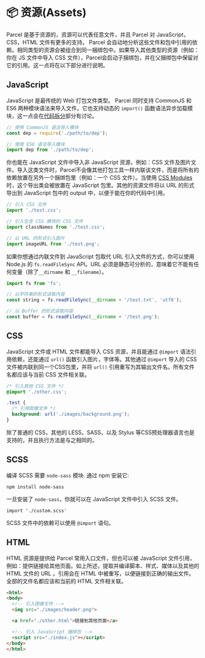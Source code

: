 # 📦 资源(Assets)

Parcel 是基于资源的，资源可以代表任意文件，并且 Parcel 对 JavaScript，CSS，HTML 文件有更多的支持。 Parcel 会自动地分析这些文件和包中引用的依赖。相同类型的资源会被组合到同一捆绑包中。如果导入其他类型的资源（例如：你在 JS 文件中导入 CSS 文件），Parcel会启动子捆绑包，并在父捆绑包中保留对它的引用。这一点将在以下部分进行说明。

## JavaScript

JavaScript 是最传统的 Web 打包文件类型。 Parcel 同时支持 CommonJS 和 ES6 两种模块语法来导入文件。它也支持动态的 `import()` 函数语法异步加载模块，这一点会在[代码拆分](code_splitting.html)部分有讨论。

```javascript
// 使用 CommonJS 语法导入模块
const dep = require('./path/to/dep');

// 使用 ES6 语法导入模块
import dep from './path/to/dep';
```

你也能在 JavaScript 文件中导入非 JavaScript 资源，例如：CSS 文件及图片文件。导入这类文件时，Parcel不会像其他打包工具一样内联该文件，而是将所有的依赖放置在另外一个捆绑包里（例如：一个 CSS 文件）。当使用 [CSS Modules](https://github.com/css-modules/css-modules) 时，这个导出类会被放置在 JavaScript 包里。其他的资源文件将以 URL 的形式导出到 JavaScript 包中的 output 中，以便于能在你的代码中引用。

```javascript
// 引入 CSS 文件
import './test.css';

// 引入包含 CSS 模块的 CSS 文件
import classNames from './test.css';

// 以 URL 的形式引入图片
import imageURL from './test.png';
```

如果你想通过内联文件到 JavaScript 包取代 URL 引入文件的方式，你可以使用 Node.js 的 `fs.readFileSync` API。URL 必须是静态可分析的，意味着它不能有任何变量（除了`__dirname` 和 `__filename`）。

```javascript
import fs from 'fs';

// 以字符串的形式读取内容
const string = fs.readFileSync(__dirname + '/test.txt', 'utf8');

// 以 Buffer 的形式读取内容
const buffer = fs.readFileSync(__dirname + '/test.png');
```

## CSS

JavaScript 文件或 HTML 文件都能导入 CSS 资源，并且能通过 `@import` 语法引用依赖，还能通过 `url()` 函数引入图片，字体等。其他通过 `@import` 导入的 CSS 文件被内联到同一个CSS包里，并将 `url()` 引用重写为其输出文件名。所有文件名都应该与当前 CSS 文件相关联。

```css
/* 引入其他 CSS 文件 */
@import './other.css';

.test {
  /* 引用图像文件 */
  background: url('./images/background.png');
}
```

除了普通的 CSS，其他的 LESS，SASS，以及 Stylus 等CSS预处理器语言也是支持的，并且执行方法是与之相同的。

## SCSS
编译 SCSS 需要 `node-sass` 模块. 通过 npm 安装它:
```
npm install node-sass
```
一旦安装了 `node-sass`，你就可以在 JavaScript 文件中引入 SCSS 文件。
```
import './custom.scss'
```
SCSS 文件中的依赖可以使用 `@import` 语句。

## HTML

HTML 资源是提供给 Parcel 常用入口文件，但也可以被 JavaScript 文件引用，例如：提供链接给其他页面。如上所述，提取并编译脚本、样式、媒体以及其他的 HTML 文件的 URL 。引用会在 HTML 中被重写，以便链接到正确的输出文件。全部的文件名都应该和当前的 HTML 文件相关联。

```html
<html>
<body>
  <!-- 引入图像文件 -->
  <img src="./images/header.png">

  <a href="./other.html">链接到其他页面</a>

  <!-- 引入 JavaScript 捆绑包 -->
  <script src="./index.js"></script>
</body>
</html>
```
